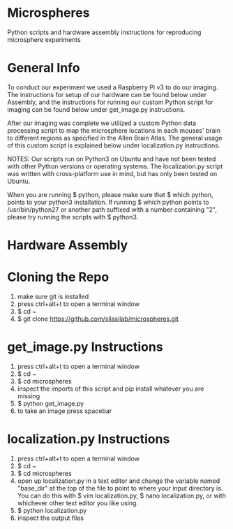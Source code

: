 # Microspheres
Python scripts and hardware assembly instructions for reproducing microsphere experiments

# General Info
To conduct our experiment we used a Raspberry Pi v3 to do our imaging. The instructions for setup of our hardware can be found below under Assembly, and the instructions for running our custom Python script for imaging can be found below under get_image.py instructions.

After our imaging was complete we utilized a custom Python data processing script to map the microsphere locations in each mouses' brain to different regions as specified in the Allen Brain Atlas. The general usage of this custom script is explained below under localization.py instructions.

NOTES: Our scripts run on Python3 on Ubuntu and have not been tested with other Python versions or operating systems. The localization.py script was written with cross-platform use in mind, but has only been tested on Ubuntu.

When you are running $ python, please make sure that $ which python, points to your python3 installation. If running $ which python points to /usr/bin/python27 or another path suffixed with a number containing "2", please try running the scripts with $ python3.

# Hardware Assembly

# Cloning the Repo
1. make sure git is installed
2. press ctrl+alt+t to open a terminal window
3. $ cd ~
4. $ git clone https://github.com/silasilab/microspheres.git

# get_image.py Instructions
1. press ctrl+alt+t to open a terminal window
2. $ cd ~
3. $ cd microspheres
4. inspect the imports of this script and pip install whatever you are missing
5. $ python get_image.py
6. to take an image press spacebar

# localization.py Instructions
1. press ctrl+alt+t to open a terminal window
2. $ cd ~
3. $ cd microspheres
3. open up localization.py in a text editor and change the variable named "base_dir" at the top of the file to point to where your input directory is. You can do this with $ vim localization.py, $ nano localization.py, or with whichever other text editor you like using.
4. $ python localization.py
5. inspect the output files
